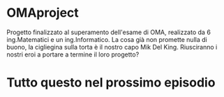 # OMAproject

Progetto finalizzato al superamento dell'esame di OMA, realizzato da 6 ing.Matematici e un ing.Informatico.
La cosa già non promette nulla di buono, la cigliegina sulla torta è il nostro capo Mik Del King.
Riusciranno i nostri eroi a portare a termine il loro progetto?
# Tutto questo nel prossimo episodio
